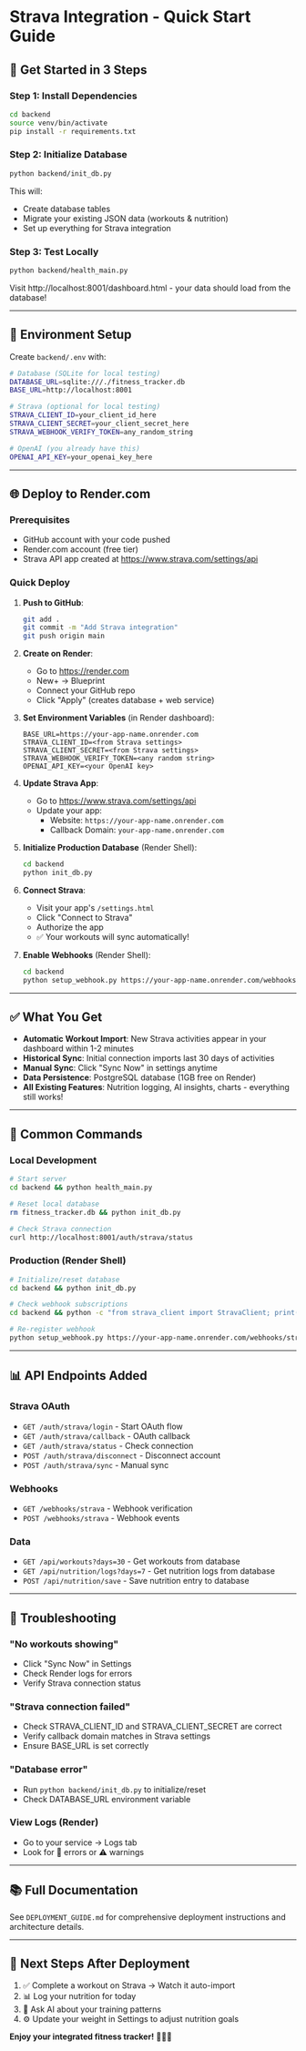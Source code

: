 # Strava Integration - Quick Start Guide

## 🚀 Get Started in 3 Steps

### Step 1: Install Dependencies
```bash
cd backend
source venv/bin/activate
pip install -r requirements.txt
```

### Step 2: Initialize Database
```bash
python backend/init_db.py
```

This will:
- Create database tables
- Migrate your existing JSON data (workouts & nutrition)
- Set up everything for Strava integration

### Step 3: Test Locally
```bash
python backend/health_main.py
```

Visit http://localhost:8001/dashboard.html - your data should load from the database!

---

## 📝 Environment Setup

Create `backend/.env` with:

```bash
# Database (SQLite for local testing)
DATABASE_URL=sqlite:///./fitness_tracker.db
BASE_URL=http://localhost:8001

# Strava (optional for local testing)
STRAVA_CLIENT_ID=your_client_id_here
STRAVA_CLIENT_SECRET=your_client_secret_here
STRAVA_WEBHOOK_VERIFY_TOKEN=any_random_string

# OpenAI (you already have this)
OPENAI_API_KEY=your_openai_key_here
```

---

## 🌐 Deploy to Render.com

### Prerequisites
- GitHub account with your code pushed
- Render.com account (free tier)
- Strava API app created at https://www.strava.com/settings/api

### Quick Deploy

1. **Push to GitHub**:
   ```bash
   git add .
   git commit -m "Add Strava integration"
   git push origin main
   ```

2. **Create on Render**:
   - Go to https://render.com
   - New+ → Blueprint
   - Connect your GitHub repo
   - Click "Apply" (creates database + web service)

3. **Set Environment Variables** (in Render dashboard):
   ```
   BASE_URL=https://your-app-name.onrender.com
   STRAVA_CLIENT_ID=<from Strava settings>
   STRAVA_CLIENT_SECRET=<from Strava settings>
   STRAVA_WEBHOOK_VERIFY_TOKEN=<any random string>
   OPENAI_API_KEY=<your OpenAI key>
   ```

4. **Update Strava App**:
   - Go to https://www.strava.com/settings/api
   - Update your app:
     - Website: `https://your-app-name.onrender.com`
     - Callback Domain: `your-app-name.onrender.com`

5. **Initialize Production Database** (Render Shell):
   ```bash
   cd backend
   python init_db.py
   ```

6. **Connect Strava**:
   - Visit your app's `/settings.html`
   - Click "Connect to Strava"
   - Authorize the app
   - ✅ Your workouts will sync automatically!

7. **Enable Webhooks** (Render Shell):
   ```bash
   cd backend
   python setup_webhook.py https://your-app-name.onrender.com/webhooks/strava
   ```

---

## ✅ What You Get

- **Automatic Workout Import**: New Strava activities appear in your dashboard within 1-2 minutes
- **Historical Sync**: Initial connection imports last 30 days of activities
- **Manual Sync**: Click "Sync Now" in settings anytime
- **Data Persistence**: PostgreSQL database (1GB free on Render)
- **All Existing Features**: Nutrition logging, AI insights, charts - everything still works!

---

## 🔧 Common Commands

### Local Development
```bash
# Start server
cd backend && python health_main.py

# Reset local database
rm fitness_tracker.db && python init_db.py

# Check Strava connection
curl http://localhost:8001/auth/strava/status
```

### Production (Render Shell)
```bash
# Initialize/reset database
cd backend && python init_db.py

# Check webhook subscriptions
cd backend && python -c "from strava_client import StravaClient; print(StravaClient.list_webhook_subscriptions())"

# Re-register webhook
python setup_webhook.py https://your-app-name.onrender.com/webhooks/strava
```

---

## 📊 API Endpoints Added

### Strava OAuth
- `GET /auth/strava/login` - Start OAuth flow
- `GET /auth/strava/callback` - OAuth callback
- `GET /auth/strava/status` - Check connection
- `POST /auth/strava/disconnect` - Disconnect account
- `POST /auth/strava/sync` - Manual sync

### Webhooks
- `GET /webhooks/strava` - Webhook verification
- `POST /webhooks/strava` - Webhook events

### Data
- `GET /api/workouts?days=30` - Get workouts from database
- `GET /api/nutrition/logs?days=7` - Get nutrition logs from database
- `POST /api/nutrition/save` - Save nutrition entry to database

---

## 🐛 Troubleshooting

### "No workouts showing"
- Click "Sync Now" in Settings
- Check Render logs for errors
- Verify Strava connection status

### "Strava connection failed"
- Check STRAVA_CLIENT_ID and STRAVA_CLIENT_SECRET are correct
- Verify callback domain matches in Strava settings
- Ensure BASE_URL is set correctly

### "Database error"
- Run `python backend/init_db.py` to initialize/reset
- Check DATABASE_URL environment variable

### View Logs (Render)
- Go to your service → Logs tab
- Look for 🔴 errors or ⚠️ warnings

---

## 📚 Full Documentation

See `DEPLOYMENT_GUIDE.md` for comprehensive deployment instructions and architecture details.

---

## 🎯 Next Steps After Deployment

1. ✅ Complete a workout on Strava → Watch it auto-import
2. 📊 Log your nutrition for today
3. 🤖 Ask AI about your training patterns
4. ⚙️ Update your weight in Settings to adjust nutrition goals

**Enjoy your integrated fitness tracker!** 🏃‍♂️💪

